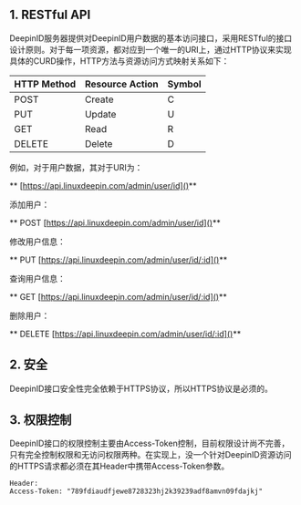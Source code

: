 <!--Meta
category:DeepinID
title:接口设计
DO NOT Delete Meta Above-->

## 1. RESTful API

DeepinID服务器提供对DeepinID用户数据的基本访问接口，采用RESTful的接口设计原则。对于每一项资源，都对应到一个唯一的URI上，通过HTTP协议来实现具体的CURD操作，HTTP方法与资源访问方式映射关系如下：

| HTTP Method | Resource Action | Symbol |
|-------------|-----------------|--------|
| POST | Create | C |
| PUT | Update | U |
| GET | Read | R |
| DELETE | Delete | D |

例如，对于用户数据，其对于URI为：

** [https://api.linuxdeepin.com/admin/user/id]()**

添加用户：

** POST [https://api.linuxdeepin.com/admin/user/id]()**

修改用户信息：

** PUT [https://api.linuxdeepin.com/admin/user/id/:id]()**

查询用户信息：

** GET [https://api.linuxdeepin.com/admin/user/id/:id]()**

删除用户：

** DELETE [https://api.linuxdeepin.com/admin/user/id/:id]()**

## 2. 安全

DeepinID接口安全性完全依赖于HTTPS协议，所以HTTPS协议是必须的。

## 3. 权限控制

DeepinID接口的权限控制主要由Access-Token控制，目前权限设计尚不完善，只有完全控制权限和无访问权限两种。在实现上，没一个针对DeepinID资源访问的HTTPS请求都必须在其Header中携带Access-Token参数。

``` http
Header:
Access-Token: "789fdiaudfjewe8728323hj2k39239adf8amvn09fdajkj"
```
